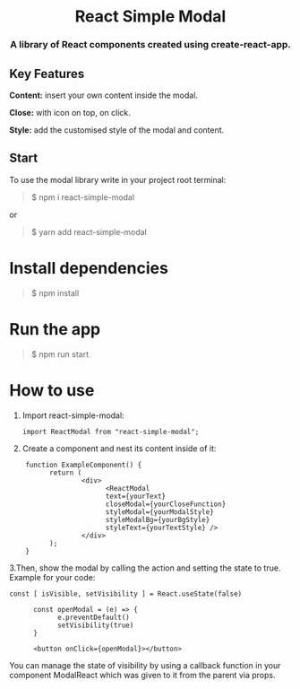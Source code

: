 <h1 align="center">React Simple Modal</h1>
<h3 align="center">A library of React components created using create-react-app.</h3>



## Key Features
**Content:** insert your own content inside the modal.


**Close:** with icon on top, on click.


**Style:** add the customised style of the modal and content.

## Start

To use the modal library write in your project root terminal:
> $ npm i react-simple-modal

or
> $ yarn add react-simple-modal

# Install dependencies
> $ npm install

# Run the app
> $ npm run start

# How to use
1. Import react-simple-modal:


	`
	import ReactModal from "react-simple-modal";
	`


2. Create a <ReactModal> component and nest its content inside of it:

```
	function ExampleComponent() {
	      return (
                  <div>
                        <ReactModal 
                        text={yourText}
                        closeModal={yourCloseFunction}
                        styleModal={yourModalStyle}
                        styleModalBg={yourBgStyle}
                        styleText={yourTextStyle} />
                  </div>
	      );
	}
```

3.Then, show the modal by calling the action and setting the state to true. Example for your code:

```
const [ isVisible, setVisibility ] = React.useState(false)

      const openModal = (e) => {
            e.preventDefault()
            setVisibility(true)
      }

      <button onClick={openModal}></button>
```

You can manage the state of visibility by using a callback function in your component ModalReact which was given to it from the parent via props.